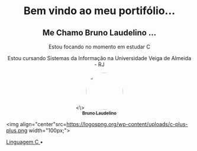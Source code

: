 <h1 align="center">Bem vindo ao meu portifólio...</h1>  
<h2 align="center">Me Chamo Bruno Laudelino ...</h2>          
<p></p>
<p align="center">Estou focando no momento em estudar C</p>
<p align="center">Estou cursando Sistemas da Informação na Universidade Veiga de Almeida - RJ</p>

<p align="center"><\>
<a href=https://www.linkedin.com/in/brunolaudelino>
 <img style="border-radius: 50%;" src="http://www.quartograu.com.br/wp-content/uploads/2020/02/logo-specto-case-uva-01-300x300-1.png" width="100px;" alt=""/>
 <br />
 <sub><b>Bruno Laudelino</b></sub></a> <a href="malito:brunolaudelino@outlook.com" title="DIO || UVA - Universidade Veiga de Almeida"></a>


<img align="center"src=https://logospng.org/wp-content/uploads/c-plus-plus.png width="100px;">

 <a href="https://github.com/brunolaudelino/C">Linguagem C </a> •